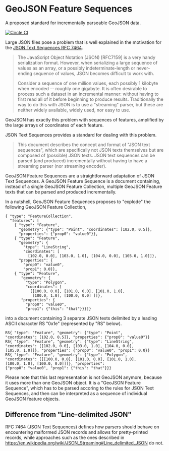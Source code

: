 # GeoJSON Feature Sequences

A proposed standard for incrementally parseable GeoJSON data.

[![Circle CI](https://circleci.com/gh/geojson/geojson-text-sequences.svg?style=svg)](https://circleci.com/gh/geojson/geojson-text-sequences)

Large JSON files pose a problem that is well explained in the motivation for
the [JSON Text Sequences RFC 7464](https://tools.ietf.org/html/rfc7464).

> The JavaScript Object Notation (JSON) [RFC7159] is a very handy
serialization format.  However, when serializing a large sequence of
values as an array, or a possibly indeterminate-length or
never-ending sequence of values, JSON becomes difficult to work with.
>
> Consider a sequence of one million values, each possibly 1 kilobyte
when encoded -- roughly one gigabyte.  It is often desirable to
process such a dataset in an incremental manner: without having to
first read all of it before beginning to produce results.
Traditionally the way to do this with JSON is to use a "streaming"
parser, but these are neither widely available, widely used, nor easy
to use.

GeoJSON has exactly this problem with sequences of features, amplified by the
large arrays of coordinates of each feature.

JSON Text Sequences provides a standard for dealing with this problem.

> This document describes the concept and format of "JSON text
sequences", which are specifically not JSON texts themselves but are
composed of (possible) JSON texts.  JSON text sequences can be parsed
(and produced) incrementally without having to have a streaming
parser (nor streaming encoder).

GeoJSON Feature Sequences are a straightforward adaptation of JSON Text
Sequences. A GeoJSON Feature Sequence is a document containing, instead of
a single GeoJSON Feature Collection, multiple GeoJSON Feature texts that can be
parsed and produced incrementally.

In a nutshell, GeoJSON Feature Sequences proposes to "explode" the
following GeoJSON Feature Collection,

```
{ "type": "FeatureCollection",
  "features": [
    { "type": "Feature",
      "geometry": {"type": "Point", "coordinates": [102.0, 0.5]},
      "properties": {"prop0": "value0"}},
    { "type": "Feature",
      "geometry": {
        "type": "LineString",
        "coordinates": [
          [102.0, 0.0], [103.0, 1.0], [104.0, 0.0], [105.0, 1.0]]},
      "properties": {
        "prop0": "value0",
        "prop1": 0.0}},
    { "type": "Feature",
       "geometry": {
         "type": "Polygon",
         "coordinates": [
           [[100.0, 0.0], [101.0, 0.0], [101.0, 1.0],
            [100.0, 1.0], [100.0, 0.0] ]]},
       "properties": {
         "prop0": "value0",
         "prop1": {"this": "that"}}}]}
```

into a document containing 3 separate JSON texts delimited by a leading ASCII
character RS "0x1e" (represented by "RS" below).

```
RS{ "type": "Feature", "geometry": {"type": "Point",
"coordinates": [102.0, 0.5]}, "properties": {"prop0": "value0"}}
RS{ "type": "Feature", "geometry": {"type": "LineString",
"coordinates": [[102.0, 0.0], [103.0, 1.0], [104.0, 0.0],
[105.0, 1.0]]}, "properties": {"prop0": "value0", "prop1": 0.0}}
RS{ "type": "Feature", "geometry": {"type": "Polygon",
"coordinates": [[[100.0, 0.0], [101.0, 0.0], [101.0, 1.0],
[100.0, 1.0], [100.0, 0.0]]]}, "properties":
{"prop0": "value0", "prop1": {"this": "that"}}}
```

Please note that this last representation is not GeoJSON anymore, because it
uses more than one GeoJSON object. It is a "GeoJSON Feature Sequence", which
has to be parsed accoring to the rules for JSON Text Sequences, and then can be
interpreted as a sequence of individual GeoJSON feature objects.

## Difference from "Line-delimited JSON"

RFC 7464 (JSON Text Sequences) defines how parsers should behave on
encountering malformed JSON records and allows for pretty-printed records,
while approaches such as the ones described in
https://en.wikipedia.org/wiki/JSON_Streaming#Line_delimited_JSON do not.
